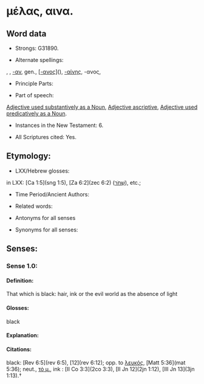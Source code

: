 # μέλας, αινα.

<!-- Status: S2=NeedsReview -->
<!-- Lexica used for edits: BDAG, FFM, LN, A-S -->

## Word data

* Strongs: G31890.

* Alternate spellings:

, , [-αν](), gen., [[-ανος]()](), [-αίνης](), -ανος,

* Principle Parts: 

* Part of speech: 

[Adjective used substantively as a Noun](http://ugg.readthedocs.io/en/latest/noun_substantive_adj.html),
[Adjective ascriptive](http://ugg.readthedocs.io/en/latest/adjective_ascriptive.html),
[Adjective used predicatively as a Noun](http://ugg.readthedocs.io/en/latest/noun_predicate_adj.html).

* Instances in the New Testament: 6.

* All Scriptures cited: Yes.

## Etymology: 

* LXX/Hebrew glosses: 

in LXX: [Ca 1:5](sng 1:5), [Za 6:2](zec 6:2) ([שָׁחֹר](//en-uhl/H7838)), etc.;

* Time Period/Ancient Authors: 

* Related words: 

* Antonyms for all senses

* Synonyms for all senses: 

## Senses: 

### Sense  1.0: 

#### Definition: 

That which is black: hair, ink or the evil world as the absence of light

#### Glosses: 

black

#### Explanation: 

#### Citations: 

black: [Rev 6:5](rev 6:5), [12](rev 6:12); opp. to [λευκός](), [Matt 5:36](mat 5:36); neut., [τὸ μ.](), ink : [II Co 3:3](2co 3:3), [II Jn 12](2jn 1:12), [III Jn 13](3jn 1:13).†
